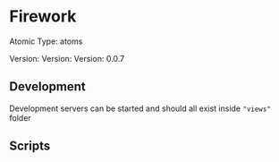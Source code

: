 # Firework

Atomic Type: atoms

Version: Version: Version: 0.0.7





## Development

Development servers can be started and should all exist inside `"views"` folder

## Scripts
